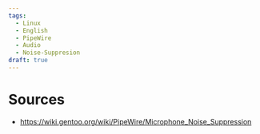 ```yaml
---
tags:
  - Linux
  - English
  - PipeWire
  - Audio
  - Noise-Suppresion
draft: true
---
```


# Sources
- https://wiki.gentoo.org/wiki/PipeWire/Microphone_Noise_Suppression